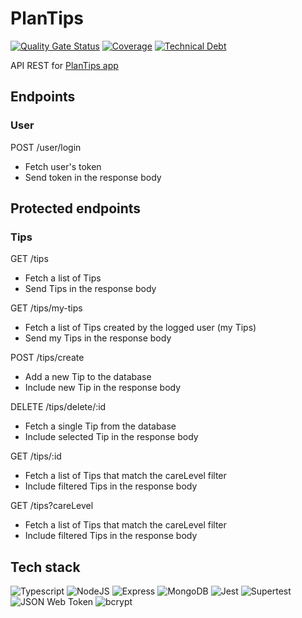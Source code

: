 # PlanTips

[![Quality Gate Status](https://sonarcloud.io/api/project_badges/measure?project=isdi-coders-2023_Anna-Marrodan-Final-Project-back-202301-bcn&metric=alert_status)](https://sonarcloud.io/summary/new_code?id=isdi-coders-2023_Anna-Marrodan-Final-Project-back-202301-bcn)
[![Coverage](https://sonarcloud.io/api/project_badges/measure?project=isdi-coders-2023_Anna-Marrodan-Final-Project-back-202301-bcn&metric=coverage)](https://sonarcloud.io/summary/new_code?id=isdi-coders-2023_Anna-Marrodan-Final-Project-back-202301-bcn)
[![Technical Debt](https://sonarcloud.io/api/project_badges/measure?project=isdi-coders-2023_Anna-Marrodan-Final-Project-back-202301-bcn&metric=sqale_index)](https://sonarcloud.io/summary/new_code?id=isdi-coders-2023_Anna-Marrodan-Final-Project-back-202301-bcn)

API REST for [PlanTips app](https://anna-marrodan-final-project-202301.netlify.app/)

## Endpoints

### User

POST /user/login

- Fetch user's token
- Send token in the response body

## Protected endpoints

### Tips

GET /tips

- Fetch a list of Tips
- Send Tips in the response body

GET /tips/my-tips

- Fetch a list of Tips created by the logged user (my Tips)
- Send my Tips in the response body

POST /tips/create

- Add a new Tip to the database
- Include new Tip in the response body

DELETE /tips/delete/:id

- Fetch a single Tip from the database
- Include selected Tip in the response body

GET /tips/:id

- Fetch a list of Tips that match the careLevel filter
- Include filtered Tips in the response body

GET /tips?careLevel

- Fetch a list of Tips that match the careLevel filter
- Include filtered Tips in the response body

## Tech stack

![Typescript](https://img.shields.io/badge/-Typescript-3178C6?style=flat-square&logo=typescript&logoColor=white)
![NodeJS](https://img.shields.io/badge/-NodeJS-339933?style=flat-square&logo=node.js&logoColor=white)
![Express](https://img.shields.io/badge/-Express-000000?style=flat-square&logo=express&logoColor=white)
![MongoDB](https://img.shields.io/badge/-MongoDB-47A248?style=flat-square&logo=mongodb&logoColor=white)
![Jest](https://img.shields.io/badge/-Jest-C21325?style=flat-square&logo=jest&logoColor=white)
![Supertest](https://img.shields.io/badge/-Supertest-000000?style=flat-square&logo=supertest&logoColor=white)
![JSON Web Token](https://img.shields.io/badge/-JSON%20Web%20Token-000000?style=flat-square&logo=json-web-token&logoColor=white)
![bcrypt](https://img.shields.io/badge/-bcrypt-000000?style=flat-square&logo=bcrypt&logoColor=white)
